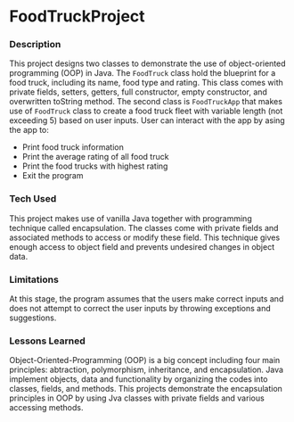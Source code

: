 # FoodTruckProject

### Description
This project designs two classes to demonstrate the use of object-oriented programming (OOP) in Java. The `FoodTruck` class hold the blueprint for a food truck, including its name, food type and rating. This class comes with private fields, setters, getters, full constructor, empty constructor, and overwritten toString method. The second class is `FoodTruckApp` that makes use of `FoodTruck` class to create a food truck fleet with variable length (not exceeding 5) based on user inputs. User can interact with the app by asing the app to:
- Print food truck information
- Print the average rating of all food truck
- Print the food trucks with highest rating
- Exit the program

### Tech Used
This project makes use of vanilla Java together with programming technique called encapsulation. The classes come with private fields and associated methods to access or modify these field. This technique gives enough access to object field and prevents undesired changes in object data.   

### Limitations
At this stage, the program assumes that the users make correct inputs and does not attempt to correct the user inputs by throwing exceptions and suggestions.

### Lessons Learned
Object-Oriented-Programming (OOP) is a big concept including four main principles: abtraction, polymorphism, inheritance, and encapsulation. Java implement objects, data and functionality by organizing the codes into classes, fields, and methods. This projects demonstrate the encapsulation principles in OOP by using Jva classes with private fields and various accessing methods.


